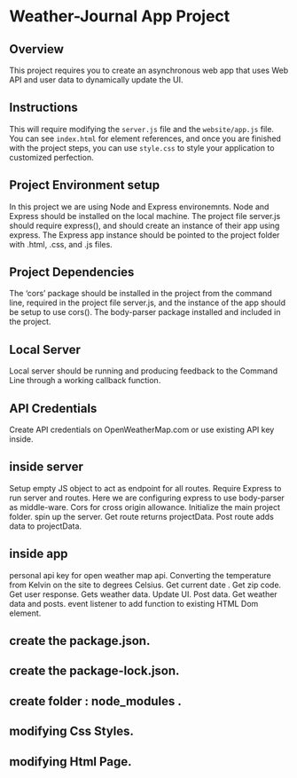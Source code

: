 # Weather-Journal App Project

## Overview
This project requires you to create an asynchronous web app that uses Web API and user data to dynamically update the UI. 

## Instructions
This will require modifying the `server.js` file and the `website/app.js` file. You can see `index.html` for element references, and once you are finished with the project steps, you can use `style.css` to style your application to customized perfection.

## Project Environment setup
In this project we are using Node and Express environemnts. Node and Express should be installed on the local machine. The project file server.js should require express(), and should create an instance of their app using express.
The Express app instance should be pointed to the project folder with .html, .css, and .js files.

## Project Dependencies
The ‘cors’ package should be installed in the project from the command line, required in the project file server.js, and the instance of the app should be setup to use cors().
The body-parser package installed and included in the project.

## Local Server
Local server should be running and producing feedback to the Command Line through a working callback function.

## API Credentials
Create API credentials on OpenWeatherMap.com or use existing API key inside.

## inside server
Setup empty JS object to act as endpoint for all routes.
Require Express to run server and routes.
Here we are configuring express to use body-parser as middle-ware.
Cors for cross origin allowance.
Initialize the main project folder.
spin up the server.
Get route returns projectData.
Post route adds data to projectData.

## inside app
personal api key for open weather map api.
Converting the temperature from Kelvin on the site to degrees Celsius.
Get current date .
Get zip code.
Get user response.
Gets weather data.
Update UI.
Post data.
Get weather data and posts.
event listener to add function to existing HTML Dom element.

## create the package.json.
## create the package-lock.json.
## create folder : node_modules .
## modifying Css Styles.
## modifying Html Page.

